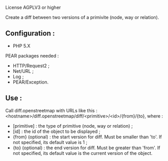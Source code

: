 License AGPLV3 or higher

Create a diff between two versions of a primivite (node, way or relation).

## Configuration :
* PHP 5.X

PEAR packages needed :
* HTTP/Request2 ;
* Net/URL ;
* Log ;
* PEAR/Exception.

## Use :
Call diff.openstreetmap with URLs like this : &lt;hostname&gt;/diff.openstreetmap/diff/&lt;primitive&gt;/&lt;id&gt;/{from}/{to},
where :
* [primitive] : the type of primitive (node, way or relation) ;
* [id] : the id of the object to be displayed ;
* {from} (optional) : the start version for diff. Must be smaller than 'to'. If not specified, its default value is 1 ;
* {to} (optional) : the end version for diff. Must be greater than 'from'. If not specified, its default value is the current version of the object.